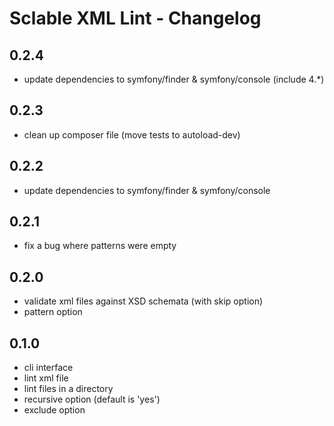 Sclable XML Lint - Changelog
============================

0.2.4
-----

* update dependencies to symfony/finder & symfony/console (include 4.*)


0.2.3
-----

* clean up composer file (move tests to autoload-dev)

0.2.2
-----

* update dependencies to symfony/finder & symfony/console


0.2.1
-----

* fix a bug where patterns were empty

0.2.0
-----

* validate xml files against XSD schemata (with skip option)
* pattern option


0.1.0
-----

* cli interface
* lint xml file
* lint files in a directory
* recursive option (default is 'yes')
* exclude option
